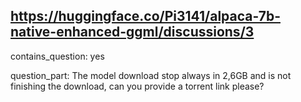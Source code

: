 ## https://huggingface.co/Pi3141/alpaca-7b-native-enhanced-ggml/discussions/3

contains_question: yes

question_part: The model download stop always in 2,6GB and is not finishing the download, can you provide a torrent link please?
